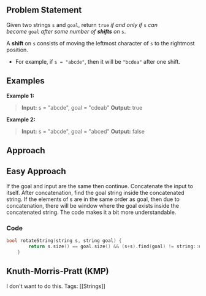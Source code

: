 ## Problem Statement
Given two strings `s` and `goal`, return `true` _if and only if_ `s` _can become_ `goal` _after some number of **shifts** on_ `s`.

A **shift** on `s` consists of moving the leftmost character of `s` to the rightmost position.

- For example, if `s = "abcde"`, then it will be `"bcdea"` after one shift.

## Examples

**Example 1:**
>**Input:** s = "abcde", goal = "cdeab"
>**Output:** true

**Example 2:**

>**Input:** s = "abcde", goal = "abced"
>**Output:** false

## Approach
## Easy Approach
If the goal and input are the same then continue. Concatenate the input to itself. After concatenation, find the goal string inside the concatenated string. If the elements of s are in the same order as goal, then due to concatenation, there will be window where the goal exists inside the concatenated string. The code makes it a bit more understandable.

### Code
```cpp
bool rotateString(string s, string goal) {
        return s.size() == goal.size() && (s+s).find(goal) != string::npos;
    }
```
## Knuth-Morris-Pratt (KMP)
I don't want to do this.
Tags: [[Strings]]